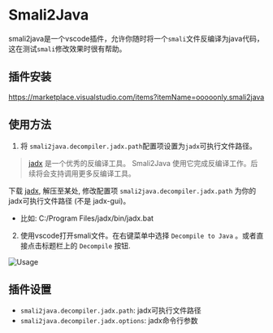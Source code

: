 # Smali2Java

smali2java是一个vscode插件，允许你随时将一个`smali`文件反编译为java代码，这在测试`smali`修改效果时很有帮助。

## 插件安装
https://marketplace.visualstudio.com/items?itemName=ooooonly.smali2java

## 使用方法

1. 将 `smali2java.decompiler.jadx.path`配置项设置为`jadx`可执行文件路径。

> [jadx](https://github.com/skylot/jadx) 是一个优秀的反编译工具。 Smali2Java 使用它完成反编译工作。后续将会支持调用更多反编译工具。

下载 [jadx](https://github.com/skylot/jadx), 解压至某处, 修改配置项 `smali2java.decompiler.jadx.path` 为你的jadx可执行文件路径 (不是 jadx-gui)。
- 比如: C:/Program Files/jadx/bin/jadx.bat

2. 使用vscode打开smali文件。在右键菜单中选择 `Decompile to Java` 。或者直接点击标题栏上的 `Decompile` 按钮.

![Usage](./res/snapshot/usage.gif)

## 插件设置

* `smali2java.decompiler.jadx.path`: jadx可执行文件路径
* `smali2java.decompiler.jadx.options`: jadx命令行参数
